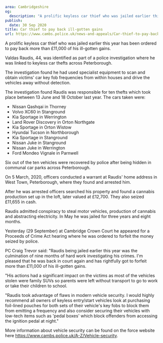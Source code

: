 ```yaml
area: Cambridgeshire
og:
  description: "A prolific keyless car thief who was jailed earlier this year has been ordered to pay back more than \xA311,000 of his ill-gotten gains."
publish:
  date: 30 Sep 2020
title: Car thief to pay back ill-gotten gains
url: https://www.cambs.police.uk/news-and-appeals/Car-thief-to-pay-back-ill-gotten-gains
```

A prolific keyless car thief who was jailed earlier this year has been ordered to pay back more than £11,000 of his ill-gotten gains.

Valdas Raudis, 44, was identified as part of a police investigation where he was linked to keyless car thefts across Peterborough.

The investigation found he had used specialist equipment to scan and obtain victims' car key fob frequencies from within houses and drive the vehicles away without detection.

The investigation found Raudis was responsible for ten thefts which took place between 13 June and 18 October last year. The cars taken were:

 * Nissan Qashqai in Thorney
 * Volvo XC60 in Stanground
 * Kia Sportage in Werrington
 * Land Rover Discovery in Orton Northgate
 * Kia Sportage in Orton Wistow
 * Hyundai Tucson in Northborough
 * Kia Sportage in Stanground
 * Nissan Juke in Stanground
 * Nissan Juke in Werrington
 * Ford Mondeo Vignale in Parnwell

Six out of the ten vehicles were recovered by police after being hidden in communal car parks across Peterborough.

On 5 March, 2020, officers conducted a warrant at Raudis' home address in West Town, Peterborough, where they found and arrested him.

After he was arrested officers searched his property and found a cannabis production set up in the loft, later valued at £12,700. They also seized £11,655 in cash.

Raudis admitted conspiracy to steal motor vehicles, production of cannabis and abstracting electricity. In May he was jailed for three years and eight months.

Yesterday (29 September) at Cambridge Crown Court he appeared for a Proceeds of Crime Act hearing where he was ordered to forfeit the money seized by police.

PC Craig Trevor said: "Raudis being jailed earlier this year was the culmination of nine months of hard work investigating his crimes. I'm pleased that he was back in court again and has rightfully got to forfeit more than £11,000 of his ill-gotten gains.

"His actions had a significant impact on the victims as most of the vehicles stolen were family SUVs so parents were left without transport to go to work or take their children to school.

"Raudis took advantage of flaws in modern vehicle security. I would highly recommend all owners of keyless entry/start vehicles look at purchasing foil-lined pouches for both sets of their vehicle's key fobs to block them from emitting a frequency and also consider securing their vehicles with low-tech items such as 'pedal boxes' which block offenders from accessing the ignition pedal at night."

More information about vehicle security can be found on the force website here https://www.cambs.police.uk/A-Z/Vehicle-security.
